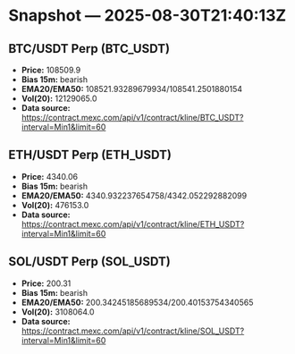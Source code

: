 # Snapshot — 2025-08-30T21:40:13Z

## BTC/USDT Perp (BTC_USDT)
- **Price:** 108509.9
- **Bias 15m:** bearish
- **EMA20/EMA50:** 108521.93289679934/108541.2501880154
- **Vol(20):** 12129065.0
- **Data source:** https://contract.mexc.com/api/v1/contract/kline/BTC_USDT?interval=Min1&limit=60

## ETH/USDT Perp (ETH_USDT)
- **Price:** 4340.06
- **Bias 15m:** bearish
- **EMA20/EMA50:** 4340.932237654758/4342.052292882099
- **Vol(20):** 476153.0
- **Data source:** https://contract.mexc.com/api/v1/contract/kline/ETH_USDT?interval=Min1&limit=60

## SOL/USDT Perp (SOL_USDT)
- **Price:** 200.31
- **Bias 15m:** bearish
- **EMA20/EMA50:** 200.34245185689534/200.40153754340565
- **Vol(20):** 3108064.0
- **Data source:** https://contract.mexc.com/api/v1/contract/kline/SOL_USDT?interval=Min1&limit=60
